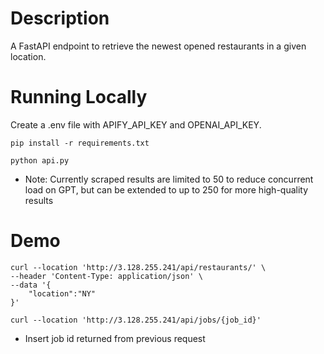 # Description
A FastAPI endpoint to retrieve the newest opened restaurants in a given location.

# Running Locally
Create a .env file with APIFY_API_KEY and OPENAI_API_KEY.
```
pip install -r requirements.txt
```
```
python api.py
```
* Note: Currently scraped results are limited to 50 to reduce concurrent load on GPT, but can be extended to up to 250 for more high-quality results

# Demo
```
curl --location 'http://3.128.255.241/api/restaurants/' \
--header 'Content-Type: application/json' \
--data '{
    "location":"NY"
}'
```
```
curl --location 'http://3.128.255.241/api/jobs/{job_id}'
```
* Insert job id returned from previous request
